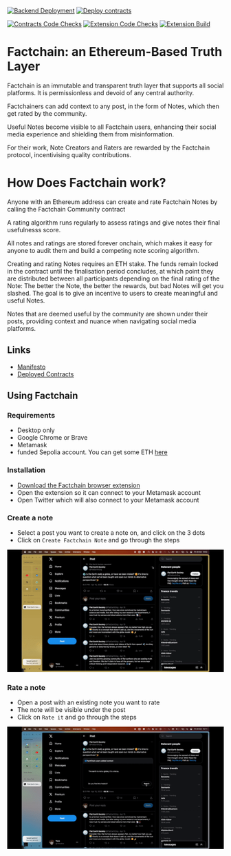 [![Backend Deployment](https://github.com/factchain/factchain-community/actions/workflows/backend-deploy.yml/badge.svg?branch=main)](https://github.com/factchain/factchain-community/actions/workflows/backend-deploy.yml) [![Deploy contracts](https://github.com/factchain/factchain-community/actions/workflows/deploy-proxy-contract.yml/badge.svg?branch=main)](https://github.com/factchain/factchain-community/actions/workflows/deploy-proxy-contract.yml)

[![Contracts Code Checks](https://github.com/factchain/factchain-community/actions/workflows/contracts-code-checks.yml/badge.svg)](https://github.com/factchain/factchain-community/actions/workflows/contracts-code-checks.yml) [![Extension Code Checks](https://github.com/factchain/factchain-community/actions/workflows/extension-code-checks.yml/badge.svg)](https://github.com/factchain/factchain-community/actions/workflows/extension-code-checks.yml) [![Extension Build](https://github.com/factchain/factchain-community/actions/workflows/build-extension.yml/badge.svg)](https://github.com/factchain/factchain-community/actions/workflows/build-extension.yml) 

# Factchain: an Ethereum-Based Truth Layer

Factchain is an immutable and transparent truth layer that supports all social platforms. It is permissionless and devoid of any central authority.

Factchainers can add context to any post, in the form of Notes,  which then get rated by the community.

Useful Notes become visible to all Factchain users, enhancing their social media experience and shielding them from misinformation.

For their work, Note Creators and Raters are rewarded by the Factchain protocol, incentivising quality contributions.

# How Does Factchain work?

Anyone with an Ethereum address can create and rate Factchain Notes by calling the Factchain Community contract

A rating algorithm runs regularly to assess ratings and give notes their final usefulnesss score.

All notes and ratings are stored forever onchain, which makes it easy for anyone to audit them and build a competing note scoring algorithm.

Creating and rating Notes requires an ETH stake. The funds remain locked in the contract until the finalisation period concludes, at which point they are distributed between all participants depending on the final rating of the Note: The better the Note, the better the rewards, but bad Notes will get you slashed. The goal is to give an incentive to users to create meaningful and useful Notes.

Notes that are deemed useful by the community are shown under their posts, providing context and nuance when navigating social media platforms.


## Links
- [Manifesto](https://factchain.tech/)
- [Deployed Contracts](https://factchain.tech/about/)

## Using Factchain

### Requirements

- Desktop only
- Google Chrome or Brave
- Metamask
- funded Sepolia account. You can get some ETH [here](https://sepoliafaucet.com/)

### Installation
- [Download the Factchain browser extension](https://chromewebstore.google.com/detail/factchain-community/emgjjedibkjlocjmcjgkeolfkbcicbpl)
- Open the extension so it can connect to your Metamask account
- Open Twitter which will also connect to your Metamask account

### Create a note

- Select a post you want to create a note on, and click on the 3 dots
- Click on `Create Factchain Note` and go through the steps

![Create note](./create.gif)

### Rate a note

- Open a post with an existing note you want to rate
- The note will be visible under the post
- Click on `Rate it` and go through the steps

![Rate note](./rate.gif)
